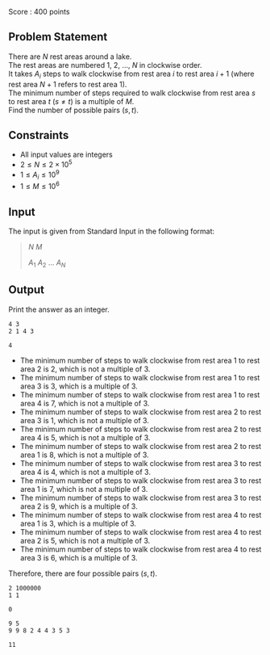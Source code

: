Score : $400$ points

## Problem Statement

There are $N$ rest areas around a lake.<br>
The rest areas are numbered $1$, $2$, ..., $N$ in clockwise order.<br>
It takes $A_i$ steps to walk clockwise from rest area $i$ to rest area $i+1$ (where rest area $N+1$ refers to rest area $1$).<br>
The minimum number of steps required to walk clockwise from rest area $s$ to rest area $t$ ($s \neq t$) is a multiple of $M$.<br>
Find the number of possible pairs $(s,t)$.

## Constraints

- All input values are integers
- $2 \le N \le 2 \times 10^5$
- $1 \le A_i \le 10^9$
- $1 \le M \le 10^6$

## Input

The input is given from Standard Input in the following format:

> $N$ $M$
> 
> $A_1$ $A_2$ $\dots$ $A_N$

## Output

Print the answer as an integer.

```input1
4 3
2 1 4 3
```

```output1
4
```

- The minimum number of steps to walk clockwise from rest area $1$ to rest area $2$ is $2$, which is not a multiple of $3$.
- The minimum number of steps to walk clockwise from rest area $1$ to rest area $3$ is $3$, which is a multiple of $3$.
- The minimum number of steps to walk clockwise from rest area $1$ to rest area $4$ is $7$, which is not a multiple of $3$.
- The minimum number of steps to walk clockwise from rest area $2$ to rest area $3$ is $1$, which is not a multiple of $3$.
- The minimum number of steps to walk clockwise from rest area $2$ to rest area $4$ is $5$, which is not a multiple of $3$.
- The minimum number of steps to walk clockwise from rest area $2$ to rest area $1$ is $8$, which is not a multiple of $3$.
- The minimum number of steps to walk clockwise from rest area $3$ to rest area $4$ is $4$, which is not a multiple of $3$.
- The minimum number of steps to walk clockwise from rest area $3$ to rest area $1$ is $7$, which is not a multiple of $3$.
- The minimum number of steps to walk clockwise from rest area $3$ to rest area $2$ is $9$, which is a multiple of $3$.
- The minimum number of steps to walk clockwise from rest area $4$ to rest area $1$ is $3$, which is a multiple of $3$.
- The minimum number of steps to walk clockwise from rest area $4$ to rest area $2$ is $5$, which is not a multiple of $3$.
- The minimum number of steps to walk clockwise from rest area $4$ to rest area $3$ is $6$, which is a multiple of $3$.

Therefore, there are four possible pairs $(s,t)$.

```input2
2 1000000
1 1
```

```output2
0
```

```input3
9 5
9 9 8 2 4 4 3 5 3
```

```output3
11
```